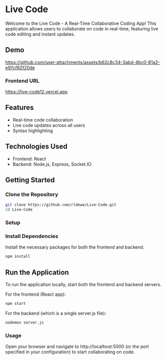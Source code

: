 

# Live Code

Welcome to the Live Code - A Real-Time Collaborative Coding App! This application allows users to collaborate on code in real-time, featuring live code editing and instant updates.

## Demo


https://github.com/user-attachments/assets/b62c8c34-3abd-4bc0-81a2-e97cf82f20de

### Frontend URL 
https://live-code12.vercel.app



## Features

- Real-time code collaboration
- Live code updates across all users
- Syntax highlighting

## Technologies Used

- Frontend: React
- Backend: Node.js, Express, Socket.IO

## Getting Started

### Clone the Repository

```bash
git clone https://github.com/rldewe/Live-Code.git
cd Live-Code
```
### Setup

### Install Dependencies

Install the necessary packages for both the frontend and backend.

```bash
npm install
```
## Run the Application

To run the application locally, start both the frontend and backend servers.

For the frontend (React app):

```bash
npm start
```
For the backend (which is a single server.js file):
```bash
nodemon server.js
```
### Usage
Open your browser and navigate to http://localhost:5000 (or the port specified in your configuration) to start collaborating on code.





